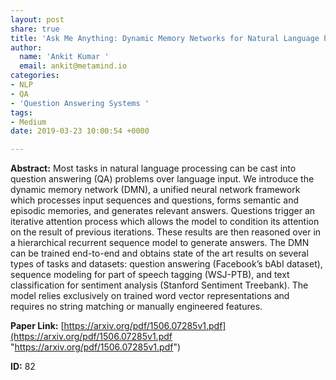 ```yaml
---
layout: post
share: true
title: 'Ask Me Anything: Dynamic Memory Networks for Natural Language Processing'
author:
  name: 'Ankit Kumar '
  email: ankit@metamind.io
categories:
- NLP
- QA
- 'Question Answering Systems '
tags:
- Medium
date: 2019-03-23 10:00:54 +0000

---
```

**Abstract:** Most tasks in natural language processing can be cast into question answering (QA) problems over language input. We introduce the dynamic memory network (DMN), a unified neural network framework which processes input sequences and questions, forms semantic and episodic memories, and generates relevant answers. Questions trigger an iterative attention process which allows the model to condition its attention on the result of previous iterations. These results are then reasoned over in a hierarchical recurrent sequence model to generate answers. The DMN can be trained end-to-end and obtains state of the art results on several types of tasks and datasets: question answering (Facebook’s bAbI dataset), sequence modeling for part of speech tagging (WSJ-PTB), and text classification for sentiment analysis (Stanford Sentiment Treebank). The model relies exclusively on trained word vector representations and requires no string matching or manually engineered features.

**Paper Link:** [https://arxiv.org/pdf/1506.07285v1.pdf](https://arxiv.org/pdf/1506.07285v1.pdf "https://arxiv.org/pdf/1506.07285v1.pdf")

**ID:** 82